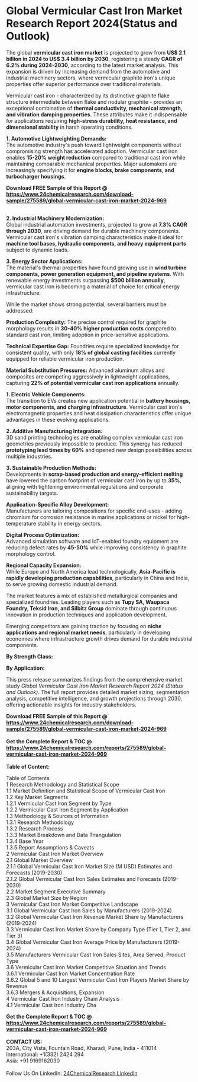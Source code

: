 <h1>Global Vermicular Cast Iron Market Research Report 2024(Status and Outlook)</h1><p>The global <strong>vermicular cast iron market</strong> is projected to grow from <strong>US$ 2.1 billion in 2024 to US$ 3.4 billion by 2030</strong>, registering a steady <strong>CAGR of 6.2% during 2024-2030</strong>, according to the latest market analysis. This expansion is driven by increasing demand from the automotive and industrial machinery sectors, where vermicular graphite iron's unique properties offer superior performance over traditional materials.</p><p>Vermicular cast iron - characterized by its distinctive graphite flake structure intermediate between flake and nodular graphite - provides an exceptional combination of <strong>thermal conductivity, mechanical strength, and vibration damping properties</strong>. These attributes make it indispensable for applications requiring <strong>high-stress durability, heat resistance, and dimensional stability</strong> in harsh operating conditions.</p><p><strong>1. Automotive Lightweighting Demands:</strong><br>
The automotive industry's push toward lightweight components without compromising strength has accelerated adoption. Vermicular cast iron enables <strong>15-20% weight reduction</strong> compared to traditional cast iron while maintaining comparable mechanical properties. Major automakers are increasingly specifying it for <strong>engine blocks, brake components, and turbocharger housings</strong>.</p><div><b>Download FREE Sample of this Report @ 
            <a href="https://www.24chemicalresearch.com/download-sample/275589/global-vermicular-cast-iron-market-2024-969">
            https://www.24chemicalresearch.com/download-sample/275589/global-vermicular-cast-iron-market-2024-969</a></b></div><br><p><strong>2. Industrial Machinery Modernization:</strong><br>
Global industrial automation investments, projected to grow at <strong>7.3% CAGR through 2030</strong>, are driving demand for durable machinery components. Vermicular cast iron's vibration damping characteristics make it ideal for <strong>machine tool bases, hydraulic components, and heavy equipment parts</strong> subject to dynamic loads.</p><p><strong>3. Energy Sector Applications:</strong><br>
The material's thermal properties have found growing use in <strong>wind turbine components, power generation equipment, and pipeline systems</strong>. With renewable energy investments surpassing <strong>$500 billion annually</strong>, vermicular cast iron is becoming a material of choice for critical energy infrastructure.</p><p>While the market shows strong potential, several barriers must be addressed:</p><p><strong>Production Complexity:</strong> The precise control required for graphite morphology results in <strong>30-40% higher production costs</strong> compared to standard cast iron, limiting adoption in price-sensitive applications.</p><p><strong>Technical Expertise Gap:</strong> Foundries require specialized knowledge for consistent quality, with only <strong>18% of global casting facilities</strong> currently equipped for reliable vermicular iron production.</p><p><strong>Material Substitution Pressures:</strong> Advanced aluminum alloys and composites are competing aggressively in lightweight applications, capturing <strong>22% of potential vermicular cast iron applications</strong> annually.</p><p><strong>1. Electric Vehicle Components:</strong><br>
The transition to EVs creates new application potential in <strong>battery housings, motor components, and charging infrastructure</strong>. Vermicular cast iron's electromagnetic properties and heat dissipation characteristics offer unique advantages in these evolving applications.</p><p><strong>2. Additive Manufacturing Integration:</strong><br>
3D sand printing technologies are enabling complex vermicular cast iron geometries previously impossible to produce. This synergy has reduced <strong>prototyping lead times by 60%</strong> and opened new design possibilities across multiple industries.</p><p><strong>3. Sustainable Production Methods:</strong><br>
Developments in <strong>scrap-based production and energy-efficient melting</strong> have lowered the carbon footprint of vermicular cast iron by up to <strong>35%</strong>, aligning with tightening environmental regulations and corporate sustainability targets.</p><p><strong>Application-Specific Alloy Development:</strong><br>
    Manufacturers are tailoring compositions for specific end-uses - adding chromium for corrosion resistance in marine applications or nickel for high-temperature stability in energy sectors.</p><p><strong>Digital Process Optimization:</strong><br>
    Advanced simulation software and IoT-enabled foundry equipment are reducing defect rates by <strong>45-50%</strong> while improving consistency in graphite morphology control.</p><p><strong>Regional Capacity Expansion:</strong><br>
    While Europe and North America lead technologically, <strong>Asia-Pacific is rapidly developing production capabilities</strong>, particularly in China and India, to serve growing domestic industrial demand.</p><p>The market features a mix of established metallurgical companies and specialized foundries. Leading players such as <strong>Tupy SA, Waupaca Foundry, Teksid Iron, and Silbitz Group</strong> dominate through continuous innovation in production techniques and application development.</p><p>Emerging competitors are gaining traction by focusing on <strong>niche applications and regional market needs</strong>, particularly in developing economies where infrastructure growth drives demand for durable industrial components.</p><p><strong>By Strength Class:</strong></p><p><strong>By Application:</strong></p><p>This press release summarizes findings from the comprehensive market study <em>Global Vermicular Cast Iron Market Research Report 2024 (Status and Outlook)</em>. The full report provides detailed market sizing, segmentation analysis, competitive intelligence, and growth projections through 2030, offering actionable insights for industry stakeholders.</p><div><b>Download FREE Sample of this Report @ 
            <a href="https://www.24chemicalresearch.com/download-sample/275589/global-vermicular-cast-iron-market-2024-969">
            https://www.24chemicalresearch.com/download-sample/275589/global-vermicular-cast-iron-market-2024-969</a></b></div><br><div><b>Get the Complete Report & TOC @ 
            <a href="https://www.24chemicalresearch.com/reports/275589/global-vermicular-cast-iron-market-2024-969">
            https://www.24chemicalresearch.com/reports/275589/global-vermicular-cast-iron-market-2024-969</a></b></div><br>
            <b>Table of Content:</b><p>Table of Contents<br />
1 Research Methodology and Statistical Scope<br />
1.1 Market Definition and Statistical Scope of Vermicular Cast Iron<br />
1.2 Key Market Segments<br />
1.2.1 Vermicular Cast Iron Segment by Type<br />
1.2.2 Vermicular Cast Iron Segment by Application<br />
1.3 Methodology & Sources of Information<br />
1.3.1 Research Methodology<br />
1.3.2 Research Process<br />
1.3.3 Market Breakdown and Data Triangulation<br />
1.3.4 Base Year<br />
1.3.5 Report Assumptions & Caveats<br />
2 Vermicular Cast Iron Market Overview<br />
2.1 Global Market Overview<br />
2.1.1 Global Vermicular Cast Iron Market Size (M USD) Estimates and Forecasts (2019-2030)<br />
2.1.2 Global Vermicular Cast Iron Sales Estimates and Forecasts (2019-2030)<br />
2.2 Market Segment Executive Summary<br />
2.3 Global Market Size by Region<br />
3 Vermicular Cast Iron Market Competitive Landscape<br />
3.1 Global Vermicular Cast Iron Sales by Manufacturers (2019-2024)<br />
3.2 Global Vermicular Cast Iron Revenue Market Share by Manufacturers (2019-2024)<br />
3.3 Vermicular Cast Iron Market Share by Company Type (Tier 1, Tier 2, and Tier 3)<br />
3.4 Global Vermicular Cast Iron Average Price by Manufacturers (2019-2024)<br />
3.5 Manufacturers Vermicular Cast Iron Sales Sites, Area Served, Product Type<br />
3.6 Vermicular Cast Iron Market Competitive Situation and Trends<br />
3.6.1 Vermicular Cast Iron Market Concentration Rate<br />
3.6.2 Global 5 and 10 Largest Vermicular Cast Iron Players Market Share by Revenue<br />
3.6.3 Mergers & Acquisitions, Expansion<br />
4 Vermicular Cast Iron Industry Chain Analysis<br />
4.1 Vermicular Cast Iron Industry Cha</p><div><b>Get the Complete Report & TOC @ 
            <a href="https://www.24chemicalresearch.com/reports/275589/global-vermicular-cast-iron-market-2024-969">
            https://www.24chemicalresearch.com/reports/275589/global-vermicular-cast-iron-market-2024-969</a></b></div><br><b>CONTACT US:</b><br>
            203A, City Vista, Fountain Road, Kharadi, Pune, India - 411014<br>
            International: +1(332) 2424 294<br>
            Asia: +91 9169162030 <br><br>
            Follow Us On LinkedIn: <a href="https://www.linkedin.com/company/24chemicalresearch/">24ChemicalResearch LinkedIn</a>